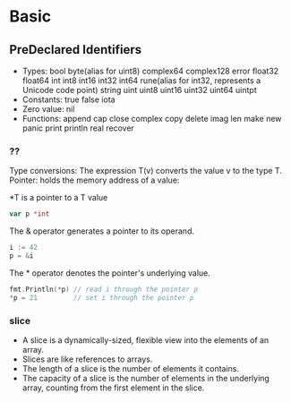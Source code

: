 # Basic

## PreDeclared Identifiers

- Types: bool byte(alias for uint8) complex64 complex128 error float32 float64
  int int8 int16 int32 int64
  rune(alias for int32, represents a Unicode code point)
  string uint uint8 uint16 uint32 uint64 uintpt
- Constants: true false iota
- Zero value: nil
- Functions: append cap close complex copy delete imag len make new panic print println real recover

### ??

Type conversions: The expression T(v) converts the value v to the type T.
Pointer: holds the memory address of a value:

*T is a pointer to a T value

```go
var p *int
```

The & operator generates a pointer to its operand.

```go
i := 42
p = &i
```

The * operator denotes the pointer's underlying value.

```go
fmt.Println(*p) // read i through the pointer p
*p = 21         // set i through the pointer p
```

### slice

- A slice is a dynamically-sized, flexible view into the elements of an array.
- Slices are like references to arrays.
- The length of a slice is the number of elements it contains.
- The capacity of a slice is the number of elements in the underlying array, counting from the first element in the slice.
